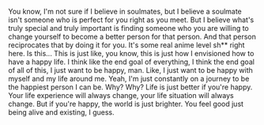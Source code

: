  You know, I'm not sure if I believe in soulmates, but I believe a soulmate isn't someone who is perfect for you right as you meet. But I believe what's truly special and truly important is finding someone who you are willing to change yourself to become a better person for that person. And that person reciprocates that by doing it for you. It's some real anime level sh** right here. Is this... This is just like, you know, this is just how I envisioned how to have a happy life. I think like the end goal of everything, I think the end goal of all of this, I just want to be happy, man. Like, I just want to be happy with myself and my life around me. Yeah, I'm just constantly on a journey to be the happiest person I can be. Why? Why? Life is just better if you're happy. Your life experience will always change, your life situation will always change. But if you're happy, the world is just brighter. You feel good just being alive and existing, I guess.